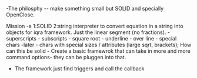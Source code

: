 -The philosphy
-- make something small but SOLID and specially OpenClose.

Mission
-a 1:SOLID 2:string interpreter to convert equation in a string into objects for iqra framework. Just the linear segment (no fractions).
    - superscripts
    - subscripts
    - square root
    - underline
    - over line
    - special chars -later
    - chars with special sizes / attributes (large sqrt, brackets);
How can this be solid - Create a basic framewrok that can take in more and more command options- they can be pluggen into that.


- The framework just find triggers and call the callback


